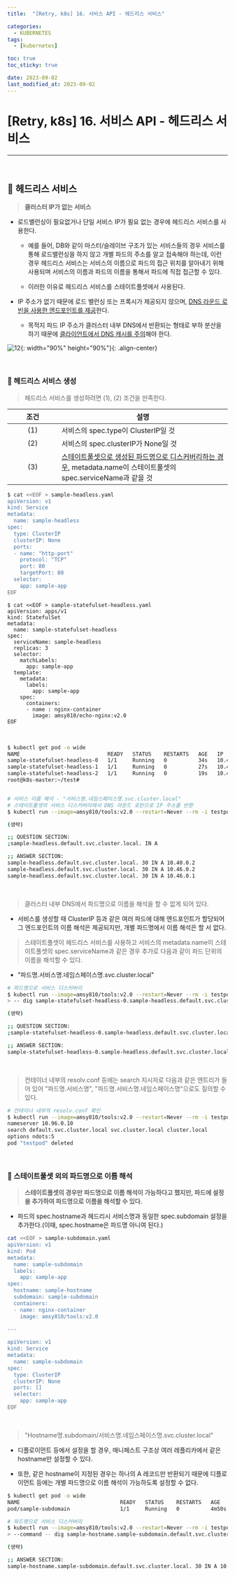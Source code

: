 ```yaml
---
title:  "[Retry, k8s] 16. 서비스 API - 헤드리스 서비스" 

categories:
  - KUBERNETES
tags:
  - [kubernetes]

toc: true
toc_sticky: true

date: 2023-09-02
last_modified_at: 2023-09-02
---
```

# [Retry, k8s] 16. 서비스 API - 헤드리스 서비스
---

<style>
table {
    font-size: 12pt;
}
table th:first-of-type {
    width: 5%;
}
table th:nth-of-type(2) {
    width: 15%;
}
table th:nth-of-type(3) {
    width: 50%;
}
table th:nth-of-type(4) {
    width: 30%;
}
</style>

<br>

## 🔔 헤드리스 서비스

> **클러스터 IP가 없는 서비스**


+ 로드밸런싱이 필요없거나 단일 서비스 IP가 필요 없는 경우에 헤드리스 서비스를 사용한다.

  + 예를 들어, DB와 같이 마스터/슬레이브 구조가 있는 서비스들의 경우 서비스를 통해 로드밸런싱을 하지 않고 개별 파드의 주소를 알고 접속해야 하는데, 이런 경우 헤드리스 서비스는 서비스의 이름으로 파드의 접근 위치를 알아내기 위해 사용되며 서비스의 이름과 파드의 이름을 통해서 파드에 직접 접근할 수 있다. 

  + 이러한 이유로 헤드리스 서비스를 스테이트풀셋에서 사용된다.


+ IP 주소가 없기 때문에 로드 밸런싱 또는 프록시가 제공되지 않으며, <u>DNS 라운드 로빈을 사용한 엔드포인트를 제공</u>한다. 

  + 목적지 파드 IP 주소가 클러스터 내부 DNS에서 반환되는 형태로 부하 분산을 하기 때문에 <u>클라이언트에서 DNS 캐시를 주의</u>해야 한다.


![12](https://user-images.githubusercontent.com/42735894/229305873-4ef39736-a38d-4409-af00-19241c53866d.png){: width="90%" height="90%"}{: .align-center}


<br>

### 📜 헤드리스 서비스 생성

> 헤드리스 서비스를 생성하려면 (1), (2) 조건을 만족한다.

|조건|설명|
|:---:|---|
|(1)|서비스의 spec.type이 ClusterIP일 것|
|(2)|서비스의 spec.clusterIP가 None일 것|
|(3)|<u>스테이트풀셋으로 생성된 파드명으로 디스커버리하는 경우</u>, metadata.name이 스테이트풀셋의 spec.serviceName과 같을 것|

```bash
$ cat <<EOF > sample-headless.yaml
apiVersion: v1
kind: Service
metadata:
  name: sample-headless
spec:
  type: ClusterIP
  clusterIP: None
  ports:
  - name: "http-port"
    protocol: "TCP"
    port: 80
    targetPort: 80
  selector:
    app: sample-app
EOF
```

```bach
$ cat <<EOF > sample-statefulset-headless.yaml
apiVersion: apps/v1
kind: StatefulSet
metadata:
  name: sample-statefulset-headless
spec:
  serviceName: sample-headless
  replicas: 3
  selector:
    matchLabels:
      app: sample-app
  template:
    metadata:
      labels:
        app: sample-app
    spec:
      containers:
      - name : nginx-container
        image: amsy810/echo-nginx:v2.0
EOF
```

<br>

```bash
$ kubectl get pod -o wide
NAME                            READY   STATUS    RESTARTS   AGE   IP          NODE         NOMINATED NODE   READINESS GATES
sample-statefulset-headless-0   1/1     Running   0          34s   10.46.0.1   k8s-node02   <none>           <none>
sample-statefulset-headless-1   1/1     Running   0          27s   10.40.0.2   k8s-node01   <none>           <none>
sample-statefulset-headless-2   1/1     Running   0          19s   10.46.0.2   k8s-node02   <none>           <none>
root@k8s-master:~/test#


# 서비스 이름 해석 - "서비스명.네임스페이스명.svc.cluster.local"
# 스테이트풀셋의 서비스 디스커버리에서 DNS 라운드 로빈으로 IP 주소를 반환
$ kubectl run --image=amsy810/tools:v2.0 --restart=Never --rm -i testpod --command -- dig sample-headless.default.svc.cluster.local

(생략)

;; QUESTION SECTION:
;sample-headless.default.svc.cluster.local. IN A

;; ANSWER SECTION:
sample-headless.default.svc.cluster.local. 30 IN A 10.40.0.2
sample-headless.default.svc.cluster.local. 30 IN A 10.46.0.2
sample-headless.default.svc.cluster.local. 30 IN A 10.46.0.1
```

<br>

> 클러스터 내부 DNS에서 파드명으로 이름을 해석을 할 수 없게 되어 있다.

+ 서비스를 생성할 때 ClusterIP 등과 같은 여러 파드에 대해 엔드포인트가 할당되어 그 엔드포인트의 이름 해석은 제공되지만, 개별 파드명에서 이름 해석은 할 서 없다.

> 스테이트풀셋이 헤드리스 서비스를 사용하고 서비스의 metadata.name이 스테이트풀셋의 spec.serviceName과 같은 경우 추가로 다음과 같이 파드 단위의 이름을 해석할 수 있다.

+ "파드명.서비스명.네임스페이스명.svc.cluster.local"


```bash
# 파드명으로 서비스 디스커버리
$ kubectl run --image=amsy810/tools:v2.0 --restart=Never --rm -i testpod --command \
> -- dig sample-statefulset-headless-0.sample-headless.default.svc.cluster.local

(생략)

;; QUESTION SECTION:
;sample-statefulset-headless-0.sample-headless.default.svc.cluster.local. IN A

;; ANSWER SECTION:
sample-statefulset-headless-0.sample-headless.default.svc.cluster.local. 30 IN A 10.46.0.1
```

<br>

> 컨테이너 내부의 resolv.conf 등에는 search 지시자로 다음과 같은 엔트리가 들어 있어 "파드명.서비스명", "파드명.서비스명.네임스페이스명"으로도 질의할 수 있다.

```bash
# 컨테이너 내부의 resolv.conf 확인
$ kubectl run --image=amsy810/tools:v2.0 --restart=Never --rm -i testpod --command -- cat /etc/resolv.conf
nameserver 10.96.0.10
search default.svc.cluster.local svc.cluster.local cluster.local
options ndots:5
pod "testpod" deleted
```

<br>

### 📜 스테이트풀셋 외의 파드명으로 이름 해석

> **스테이트풀셋의 경우만 파드명으로 이름 해석이 가능하다고 했지만, 파드에 설정을 추가하여 파드명으로 이름을 해석할 수 있다.**

+ 파드의 spec.hostname과 헤드리시 서비스명과 동일한 spec.subdomain 설정을 추가한다.(이때, spec.hostname은 파드명 아니여 된다.)

```bash
cat <<EOF > sample-subdomain.yaml
apiVersion: v1
kind: Pod
metadata:
  name: sample-subdomain
  labels:
    app: sample-app
spec:
  hostname: sample-hostname
  subdomain: sample-subdomain
  containers:
  - name: nginx-container
    image: amsy810/tools:v2.0
  
---

apiVersion: v1
kind: Service
metadata:
  name: sample-subdomain
spec:
  type: ClusterIP
  clusterIP: None
  ports: []
  selector:
    app: sample-app
EOF
```

<br>

> "Hostname명.subdomain/서비스명.네임스페이스명.svc.cluster.local"

+ 디플로이먼트 등에서 설정을 할 경우, 매니페스트 구조상 여러 레플리카에서 같은 hostname만 설정할 수 있다.

+ 또한, 같은 hostname이 지정된 경우는 하나의 A 레코드만 반환되기 때문에 디플로이먼트 등에는 개별 파드명으로 이름 해석이 가능하도록 설정할 수 없다.

```bash
$ kubectl get pod -o wide
NAME                                READY   STATUS    RESTARTS   AGE     IP          NODE         NOMINATED NODE   READINESS GATES
pod/sample-subdomain                1/1     Running   0          4m50s   10.40.0.3   k8s-node01   <none>           <none>

# 파드명으로 서비스 디스커버리
$ kubectl run --image=amsy810/tools:v2.0 --restart=Never --rm -i testpod \
> --command -- dig sample-hostname.sample-subdomain.default.svc.cluster.local

(생략)

;; ANSWER SECTION:
sample-hostname.sample-subdomain.default.svc.cluster.local. 30 IN A 10.40.0.3
```